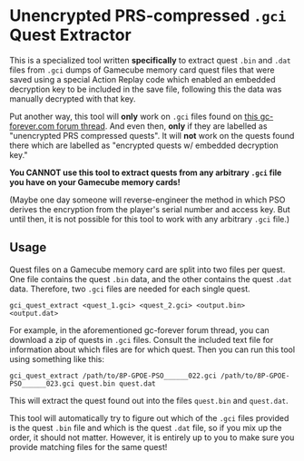 # Unencrypted PRS-compressed `.gci` Quest Extractor

This is a specialized tool written **specifically** to extract quest `.bin` and `.dat` files from `.gci` dumps of
Gamecube memory card quest files that were saved using a special Action Replay code which enabled an embedded
decryption key to be included in the save file, following this the data was manually decrypted with that key.

Put another way, this tool will **only** work on `.gci` files found on [this gc-forever.com forum thread](https://www.gc-forever.com/forums/viewtopic.php?f=38&t=2050&start=75).
And even then, **only** if they are labelled as "unencrypted PRS compressed quests". It will **not** work on the quests 
found there which are labelled as "encrypted quests w/ embedded decryption key."

**You CANNOT use this tool to extract quests from any arbitrary `.gci` file you have on your Gamecube memory cards!**

(Maybe one day someone will reverse-engineer the method in which PSO derives the encryption from the player's serial
number and access key. But until then, it is not possible for this tool to work with any arbitrary `.gci` file.)

## Usage

Quest files on a Gamecube memory card are split into two files per quest. One file contains the quest `.bin` data, and
the other contains the quest `.dat` data. Therefore, two `.gci` files are needed for each single quest.

```text
gci_quest_extract <quest_1.gci> <quest_2.gci> <output.bin> <output.dat>
```

For example, in the aforementioned gc-forever forum thread, you can download a zip of quests in `.gci` files. Consult
the included text file for information about which files are for which quest. Then you can run this tool using
something like this:

```text
gci_quest_extract /path/to/8P-GPOE-PSO______022.gci /path/to/8P-GPOE-PSO______023.gci quest.bin quest.dat
```

This will extract the quest found out into the files `quest.bin` and `quest.dat`.

This tool will automatically try to figure out which of the `.gci` files provided is the quest `.bin` file and which
is the quest `.dat` file, so if you mix up the order, it should not matter. However, it is entirely up to you to make
sure you provide matching files for the same quest!

